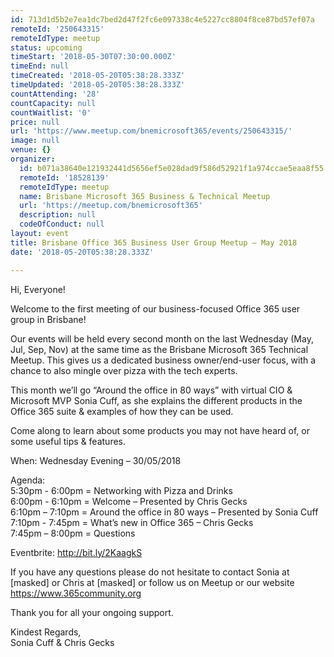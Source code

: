 ```yaml
---
id: 713d1d5b2e7ea1dc7bed2d47f2fc6e097338c4e5227cc8804f8ce87bd57ef07a
remoteId: '250643315'
remoteIdType: meetup
status: upcoming
timeStart: '2018-05-30T07:30:00.000Z'
timeEnd: null
timeCreated: '2018-05-20T05:38:28.333Z'
timeUpdated: '2018-05-20T05:38:28.333Z'
countAttending: '28'
countCapacity: null
countWaitlist: '0'
price: null
url: 'https://www.meetup.com/bnemicrosoft365/events/250643315/'
image: null
venue: {}
organizer:
  id: b071a38640e121932441d5656ef5e028dad9f586d52921f1a974ccae5eaa8f55
  remoteId: '18528139'
  remoteIdType: meetup
  name: Brisbane Microsoft 365 Business & Technical Meetup
  url: 'https://meetup.com/bnemicrosoft365'
  description: null
  codeOfConduct: null
layout: event
title: Brisbane Office 365 Business User Group Meetup – May 2018
date: '2018-05-20T05:38:28.333Z'

---
```

<p>Hi, Everyone!</p> <p>Welcome to the first meeting of our business-focused Office 365 user group in Brisbane!</p> <p>Our events will be held every second month on the last Wednesday (May, Jul, Sep, Nov) at the same time as the Brisbane Microsoft 365 Technical Meetup. This gives us a dedicated business owner/end-user focus, with a chance to also mingle over pizza with the tech experts.</p> <p>This month we’ll go “Around the office in 80 ways” with virtual CIO &amp; Microsoft MVP Sonia Cuff, as she explains the different products in the Office 365 suite &amp; examples of how they can be used.</p> <p>Come along to learn about some products you may not have heard of, or some useful tips &amp; features.</p> <p>When: Wednesday Evening – 30/05/2018</p> <p>Agenda:<br/>5:30pm - 6:00pm = Networking with Pizza and Drinks<br/>6:00pm - 6:10pm = Welcome – Presented by Chris Gecks<br/>6:10pm – 7:10pm = Around the office in 80 ways – Presented by Sonia Cuff<br/>7:10pm - 7:45pm = What’s new in Office 365 – Chris Gecks<br/>7:45pm – 8:00pm = Questions</p> <p>Eventbrite: <a href="http://bit.ly/2KaagkS" class="linkified">http://bit.ly/2KaagkS</a></p> <p>If you have any questions please do not hesitate to contact Sonia at [masked] or Chris at [masked] or follow us on Meetup or our website <a href="https://www.365community.org" class="linkified">https://www.365community.org</a></p> <p>Thank you for all your ongoing support.</p> <p>Kindest Regards,<br/>Sonia Cuff &amp; Chris Gecks</p>
